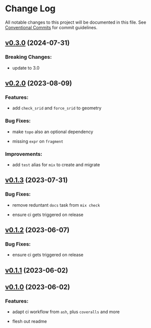 # Change Log

All notable changes to this project will be documented in this file.
See [Conventional Commits](Https://conventionalcommits.org) for commit guidelines.

<!-- changelog -->

## [v0.3.0](https://github.com/bcksl/ash_geo/compare/v0.2.0...v0.3.0) (2024-07-31)
### Breaking Changes:

* update to 3.0



## [v0.2.0](https://github.com/bcksl/ash_geo/compare/v0.1.3...v0.2.0) (2023-08-09)




### Features:

* add `check_srid` and `force_srid` to geometry

### Bug Fixes:

* make `topo` also an optional dependency

* missing `expr` on `fragment`

### Improvements:

* add `test` alias for `mix` to create and migrate

## [v0.1.3](https://github.com/bcksl/ash_geo/compare/v0.1.2...v0.1.3) (2023-07-31)




### Bug Fixes:

* remove reduntant `docs` task from `mix check`

* ensure ci gets triggered on release

## [v0.1.2](https://github.com/bcksl/ash_geo/compare/v0.1.1...v0.1.2) (2023-06-07)




### Bug Fixes:

* ensure ci gets triggered on release

## [v0.1.1](https://github.com/bcksl/ash_geo/compare/v0.1.0...v0.1.1) (2023-06-02)




## [v0.1.0](https://github.com/bcksl/ash_geo/compare/v0.1.0...v0.1.0) (2023-06-02)




### Features:

* adapt ci workflow from `ash`, plus `coveralls` and more

* flesh out readme
